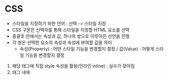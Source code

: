# CSS
- 스타일을 지정하기 위한 언어 : 선택 -> 스타일 지정
- CSS 구문은 선택자를 통해 스타일을 지정할 HTML 요소를 선택
- 중괄호 안에서는 속성과 값, 하나의 쌍으로 이루어진 선언을 진행
- 각 쌍은 선택한 요소의 속성과 속성에 부여할 값을 의미
  - 속성(Property) : 어떤 스타일 기능을 변경할지 결정 / 값(Value) : 어떻게 스타일 기능을 변경할지 결정
1. 해당 태그에 직접 style 속성을 활용(인라인 inline) : 실수가 잦아짐
2. <head>태그 내에 <style>에 지정 : 내부 참조를 쓰게 되면 코드가 너무 길어짐
3. 외부 CSS 파일을 <head> 내 <link>를 통해 불러오기 (가장 많이 쓰이는 방식!)

# CSS 선택자 정리
```css
선택자(Selector){
    선언(Declaration); 
    속성(Property): 값(Value);
    }
```
### <선택자 유형>
1. 기본 선택자
  - 전체 선택자, 요소 선택자
  - 클래스 선택자, 아이디 선택자, 속성 선택자
2. 결합자(Combinators)
  - 자손 결합자, 자식 결합자
  - 일반 형제 결합자, 인접 형제 결합자
3. 의사 클래스/요소(Pseudo Class)
  - 링크, 동적 의사 클래스
  - 구조적 의사 클래스, 기타 의사 클래스, 의사 엘리먼트, 속성 선택자

- 요소 선택자 : html태그를 직접 선택
- 클래스 선택자 : 마침표 문자로 시작, 해당 클래스가 적용된 항목을 선택
- 아이디 선택자 : # 문자로 시작하며 해당 아이디가 적용된 항목을 선택
               일반적으로 하나의 문서에 1번만 사용 (여러번 사용해도 동작하지만 단일 id를 사용하는 것을 권장)

### CSS 적용 우선순위
- 범위가 좁을수록 강하다! (아이디 > 태그 > 전체)
  1. 중요도
  2. 우선순위 : 인라인 > 아이디 > 클래스, 속성, pseudo-class > 요소,
  3. CSS 파일 로딩 순서

### CSS 상속
- CSS는 상속을 통해 부모 요소의 속성을 자식에게 상속 (MDN에서 확인)
  - 상속 되는 속성 : Text 관련 요소(font, color, text-align), opacity, visibility 등
  - 상속 안되는 속성 : Box model(width, height, margin, padding ...), Position(position, top/right/left/bottom, z-index...) 관련 요소


# CSS 기본 스타일
### 크기 단위
- px (픽셀)
    - 픽셀의 크기는 변하지 않기 때문에 고정적인 단위
- %
    - 백분율 단위, 가변적인 레이아웃에서 자주 사용
- em
  - 상속의 영향을 받음
  - 배수 단위, 요소에 지정된 사이즈(부모 태그에 부여된 사이즈)에 상대적인 사이즈(부모 사이즈의 ~배)를 가짐
- rem
  -  상속 영향을 받지 않음
  -  최상위 요소(html)의 사이즈를 기준으로 배수 단위를 가짐 (브라우저마다의 기본 글자를 바탕으로 ~배)

- viewport
  - 웹 페이지를 방문한 유저에게 바로 보이게 되는 웹 컨텐츠 영역
  - 디바이스의 viewport를 기준으로 상대적인 사이즈가 결정됨(화면 크기에 비례)
  - 


### 색상 단위
- 색상 키워드
  - 대소문자 구분x
  - 특정 색을 직접 글자로 나타냄
- RGB
- HSL 
  - 색상, 채도, 명도를 통해 특정 색을 표현

### 결합자(Combinators)
- **자손 결합자**
  - Selector A 하위의 모든 Selector B 요소
- **자식 Selector결합자 (>)**
  - Selector A **바로 아래**의 Selector B 요소
- 일반 형제 결합자(~)
- 인접형제 결합자(+) : 바로 뒤에 위치하는
  
### CSS Box model / Display
css의 모든 것은 box다.
- Box model
  - 모든 HTML요소는 box 형태로 되어있음
  - 하나의 박스는 네 영역으로 나눠짐
  - 노션 0802_ws 3,6번 참고!!!
    1. margin : 테두리 바깥의 외부 여백. 배경색 지정할 수 X, 여백 길이(?) 지정할 수 있음
    2. border : 테두리 영역
    3. padding : 테두리 안쪽의 내용 여백. 요소에 적용된 배경색, 이미지는 padding까지 적용
    4. content : 글이나 이미지 등 요소의 실제 내용
1. 원칙 1
    - 모든 요소는 네모(박스모델)
    - 위에서부터 아래로, 왼쪽에서 오른쪽으로 쌓인다.(좌측 상단에 배치)
2. 원칙 2
   - 디스플레이에 따라 크기와 배치가 달라진다.
3. 원칙 3
    - position으로 위치의 기준을 변경
  
- Display
  - 속성에 따른 수평 정렬

### CSS Position
- 문서 상에서 요소의 위치를 지정
- static : 모든 태그의 기본 값(기준 위치)
  - 일반적인 요소의 배치 순서에 따름(좌측 상단)
  - 부모 요소 내에서 배치될 때는 부모 요소의 위치를 기준으로 배치 됨
1. relative : 기준 위치(좌측 상단)에서 떨어져 있는 위치를 알려줌.
2. absolute : 부모 태그 안에서의 절대 위치. 
3. fixed : 화면을 기준으로 움직이지 않는 위치. -> 스크롤을 해도 그 위치에 그대로 있음
4. sticky : 기본적으로는 static이나 스크롤 이동에 따라 fixed로 변경
- 노션 0802_ws 5번 참고!!
